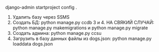 <!-- для активации работы django -->
django-admin startproject config .



<!-- Снести базу и восстановит ее -->
1. Удалить базу через SSMS
2. Создать БД: python manage.py ccdb
3 и 4. НА СВЯКИЙ СЛУЧАЙ: python manage.py makemigrations и python manage.py migrate      
5. Создать админа: python manage.py ccsu   
6. Загрузить в базу данных файлы из dogs.json: python manage.py loaddata dogs.json       